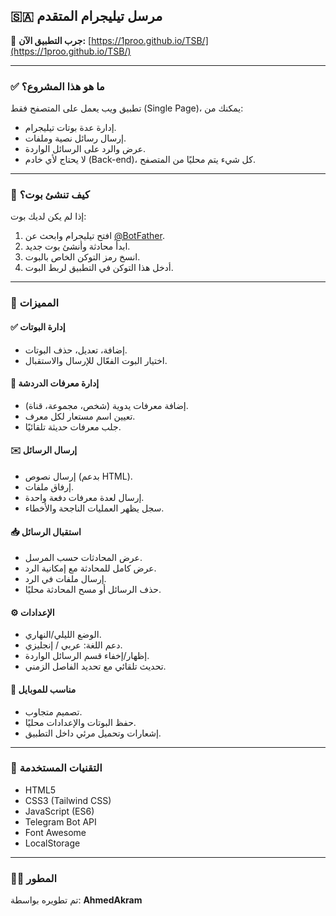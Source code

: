 ## 🇸🇦 مرسل تيليجرام المتقدم

🔗 **جرب التطبيق الآن:** [https://1proo.github.io/TSB/](https://1proo.github.io/TSB/)

---

### ✅ ما هو هذا المشروع؟

تطبيق ويب يعمل على المتصفح فقط (Single Page)، يمكنك من:
- إدارة عدة بوتات تيليجرام.
- إرسال رسائل نصية وملفات.
- عرض والرد على الرسائل الواردة.
- لا يحتاج لأي خادم (Back-end)، كل شيء يتم محليًا من المتصفح.

---

### 🤖 كيف تنشئ بوت؟
إذا لم يكن لديك بوت:
1. افتح تيليجرام وابحث عن [@BotFather](https://t.me/botfather).
2. ابدأ محادثة وأنشئ بوت جديد.
3. انسخ رمز التوكن الخاص بالبوت.
4. أدخل هذا التوكن في التطبيق لربط البوت.

---

### 🚀 المميزات

#### ✅ إدارة البوتات
- إضافة، تعديل، حذف البوتات.
- اختيار البوت الفعّال للإرسال والاستقبال.

#### 📃 إدارة معرفات الدردشة
- إضافة معرفات يدوية (شخص، مجموعة، قناة).
- تعيين اسم مستعار لكل معرف.
- جلب معرفات حديثة تلقائيًا.

#### ✉️ إرسال الرسائل
- إرسال نصوص (بدعم HTML).
- إرفاق ملفات.
- إرسال لعدة معرفات دفعة واحدة.
- سجل يظهر العمليات الناجحة والأخطاء.

#### 📥 استقبال الرسائل
- عرض المحادثات حسب المرسل.
- عرض كامل للمحادثة مع إمكانية الرد.
- إرسال ملفات في الرد.
- حذف الرسائل أو مسح المحادثة محليًا.

#### ⚙️ الإعدادات
- الوضع الليلي/النهاري.
- دعم اللغة: عربي / إنجليزي.
- إظهار/إخفاء قسم الرسائل الواردة.
- تحديث تلقائي مع تحديد الفاصل الزمني.

#### 📱 مناسب للموبايل
- تصميم متجاوب.
- حفظ البوتات والإعدادات محليًا.
- إشعارات وتحميل مرئي داخل التطبيق.

---

### 🚪 التقنيات المستخدمة
- HTML5
- CSS3 (Tailwind CSS)
- JavaScript (ES6)
- Telegram Bot API
- Font Awesome
- LocalStorage

---

### 👨‍💻 المطور
تم تطويره بواسطة: **AhmedAkram**
